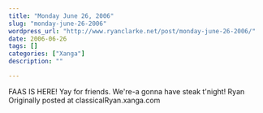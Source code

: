 ```yaml
---
title: "Monday June 26, 2006"
slug: "monday-june-26-2006"
wordpress_url: "http://www.ryanclarke.net/post/monday-june-26-2006/"
date: 2006-06-26
tags: []
categories: ["Xanga"]
description: ""

---
```


FAAS IS HERE!
Yay for friends.
We're-a gonna have steak t'night!
Ryan
Originally posted at classicalRyan.xanga.com

